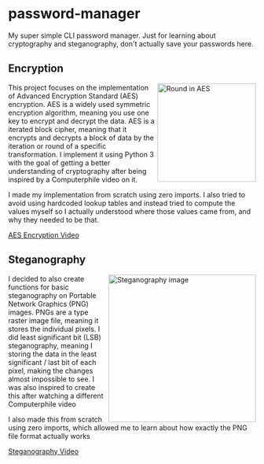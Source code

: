 # password-manager
My super simple CLI password manager. Just for learning about cryptography and steganography, don't actually save your passwords here.

## Encryption
<img align="right" alt="Round in AES" src="https://github.com/michael-lesirge/password-manager/assets/100492377/e42e6649-428c-450a-bbca-b60609bf0eac" width = 200>
<p>This project focuses on the implementation of Advanced Encryption Standard (AES) encryption. AES is a widely used symmetric encryption algorithm, meaning you use one key to encrypt and decrypt the data. AES is a iterated block cipher, meaning that it encrypts and decrypts a block of data by the iteration or round of a specific transformation. I implement it using Python 3 with the goal of getting a better understanding of cryptography after being inspired by a Computerphile video on it.</p>
<p>I made my implementation from scratch using zero imports. I also tried to avoid using hardcoded lookup tables and instead tried to compute the values myself so I actually understood where those values came from, and why they needed to be that.</p>

<a target="_blank" href="https://www.youtube.com/watch?v=O4xNJsjtN6E">AES Encryption Video</a>

## Steganography
<img align="right" alt="Steganography image" src="https://github.com/michael-lesirge/password-manager/assets/100492377/efb4c10e-1c82-4667-b759-b75742ad3ed6" width = 300>
<p>I decided to also create functions for basic steganography on Portable Network Graphics (PNG) images. PNGs are a type raster image file, meaning it stores the individual pixels. I did least significant bit (LSB) steganography, meaning I storing the data in the least significant / last bit of each pixel, making the changes almost impossible to see. I was also inspired to create this after watching a different Computerphile video</p>
<p>I also made this from scratch using zero imports, which allowed me to learn about how exactly the PNG file format actually works</p>

<a target="_blank" href="https://www.youtube.com/watch?v=TWEXCYQKyDc">Steganography Video</a>
